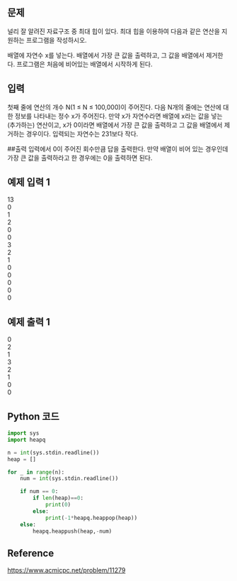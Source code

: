 ## 문제
널리 잘 알려진 자료구조 중 최대 힙이 있다. 최대 힙을 이용하여 다음과 같은 연산을 지원하는 프로그램을 작성하시오.

배열에 자연수 x를 넣는다.
배열에서 가장 큰 값을 출력하고, 그 값을 배열에서 제거한다.
프로그램은 처음에 비어있는 배열에서 시작하게 된다.

## 입력
첫째 줄에 연산의 개수 N(1 ≤ N ≤ 100,000)이 주어진다. 다음 N개의 줄에는 연산에 대한 정보를 나타내는 정수 x가 주어진다. 만약 x가 자연수라면 배열에 x라는 값을 넣는(추가하는) 연산이고, x가 0이라면 배열에서 가장 큰 값을 출력하고 그 값을 배열에서 제거하는 경우이다. 입력되는 자연수는 231보다 작다.

##출력
입력에서 0이 주어진 회수만큼 답을 출력한다. 만약 배열이 비어 있는 경우인데 가장 큰 값을 출력하라고 한 경우에는 0을 출력하면 된다.

## 예제 입력 1
13  
0  
1  
2  
0  
0  
3  
2  
1  
0  
0  
0  
0  
0  

## 예제 출력 1
0  
2  
1  
3  
2  
1  
0  
0   

## Python 코드
```python
import sys
import heapq

n = int(sys.stdin.readline())
heap = []

for _ in range(n):
    num = int(sys.stdin.readline())

    if num == 0:
        if len(heap)==0:
            print(0)
        else:
            print(-1*heapq.heappop(heap))
    else:
        heapq.heappush(heap,-num)
```

## Reference
<https://www.acmicpc.net/problem/11279>
